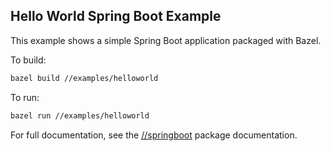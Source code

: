 ## Hello World Spring Boot Example


This example shows a simple Spring Boot application packaged with Bazel.

To build:

```bash
bazel build //examples/helloworld
```

To run:

```bash
bazel run //examples/helloworld
```

For full documentation, see the [//springboot](../../springboot) package documentation.
